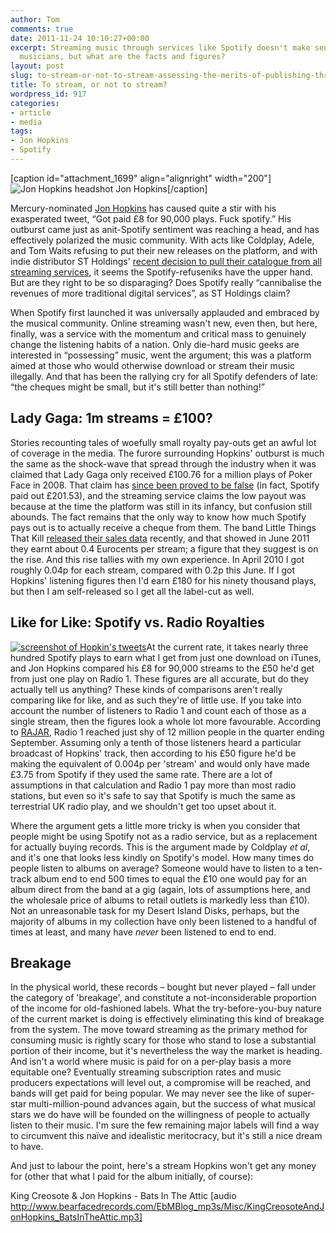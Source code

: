 ```yaml
---
author: Tom
comments: true
date: 2011-11-24 10:10:27+00:00
excerpt: Streaming music through services like Spotify doesn't make sense for some
  musicians, but what are the facts and figures?
layout: post
slug: to-stream-or-not-to-stream-assessing-the-merits-of-publishing-through-spotify
title: To stream, or not to stream?
wordpress_id: 917
categories:
- article
- media
tags: 
- Jon Hopkins
- Spotify
---
```


[caption id="attachment_1699" align="alignright" width="200"]![Jon Hopkins headshot](http://eatenbymonsters/wp-content/uploads/2011/11/jon-hopkins-200x200.jpg) Jon Hopkins[/caption]

Mercury-nominated [Jon Hopkins](https://twitter.com/#!/Jon_Hopkins_) has caused quite a stir with his exasperated tweet, “Got paid £8 for 90,000 plays. Fuck spotify.” His outburst came just as anit-Spotify sentiment was reaching a head, and has effectively polarized the music community. With acts like Coldplay, Adele, and Tom Waits refusing to put their new releases on the platform, and with indie distributor ST Holdings' [recent decision to pull their catalogue from all streaming services](http://www.stholdings.co.uk/2011/11/16/removal-of-content-from-spotify-simfy-rdio-napster/), it seems the Spotify-refuseniks have the upper hand. But are they right to be so disparaging? Does Spotify really “cannibalise the revenues of more traditional digital services”, as ST Holdings claim?

When Spotify first launched it was universally applauded and embraced by the musical community. Online streaming wasn't new, even then, but here, finally, was a service with the momentum and critical mass to genuinely change the listening habits of a nation. Only die-hard music geeks are interested in “possessing” music, went the argument; this was a platform aimed at those who would otherwise download or stream their music illegally. And that has been the rallying cry for all Spotify defenders of late: “the cheques might be small, but it's still better than nothing!”


## Lady Gaga: 1m streams = £100?


Stories recounting tales of woefully small royalty pay-outs get an awful lot of coverage in the media. The furore surrounding Hopkins' outburst is much the same as the shock-wave that spread through the industry when it was claimed that Lady Gaga only received £100.76 for a million plays of Poker Face in 2008. That claim has [since been proved to be false](http://paidcontent.org/article/419-fair-dos-a-million-spotify-streams-earned-gaga-167/) (in fact, Spotify paid out £201.53), and the streaming service claims the low payout was because at the time the platform was still in its infancy, but confusion still abounds. The fact remains that the only way to know how much Spotify pays out is to actually receive a cheque from them. The band Little Things That Kill [released their sales data](http://www.spotidj.com/blog/?p=264) recently, and that showed in June 2011 they earnt about 0.4 Eurocents per stream; a figure that they suggest is on the rise. And this rise tallies with my own experience. In April 2010 I got roughly 0.04p for each stream, compared with 0.2p this June. If I got Hopkins' listening figures then I'd earn £180 for his ninety thousand plays, but then I am self-released so I get all the label-cut as well.


## Like for Like: Spotify vs. Radio Royalties


[![screenshot of Hopkin's tweets](http://eatenbymonsters.files.wordpress.com/2011/11/picture-1.png)](http://eatenbymonsters.files.wordpress.com/2011/11/picture-1.png)At the current rate, it takes nearly three hundred Spotify plays to earn what I get from just one download on iTunes, and Jon Hopkins compared his £8 for 90,000 streams to the £50 he'd get from just one play on Radio 1. These figures are all accurate, but do they actually tell us anything? These kinds of comparisons aren't really comparing like for like, and as such they're of little use. If you take into account the number of listeners to Radio 1 and count each of those as a single stream, then the figures look a whole lot more favourable. According to [RAJAR](http://www.rajar.co.uk/listening/quarterly_listening.php), Radio 1 reached just shy of 12 million people in the quarter ending September. Assuming only a tenth of those listeners heard a particular broadcast of Hopkins' track, then according to his £50 figure he'd be making the equivalent of 0.004p per 'stream' and would only have made £3.75 from Spotify if they used the same rate. There are a lot of assumptions in that calculation and Radio 1 pay more than most radio stations, but even so it's safe to say that Spotify is much the same as terrestrial UK radio play, and we shouldn't get too upset about it.

Where the argument gets a little more tricky is when you consider that people might be using Spotify not as a radio service, but as a replacement for actually buying records. This is the argument made by Coldplay _et al_, and it's one that looks less kindly on Spotify's model. How many times do people listen to albums on average? Someone would have to listen to a ten-track album end to end 500 times to equal the £10 one would pay for an album direct from the band at a gig (again, lots of assumptions here, and the wholesale price of albums to retail outlets is markedly less than £10). Not an unreasonable task for my Desert Island Disks, perhaps, but the majority of albums in my collection have only been listened to a handful of times at least, and many have _never_ been listened to end to end.


## Breakage


In the physical world, these records – bought but never played – fall under the category of 'breakage', and constitute a not-inconsiderable proportion of the income for old-fashioned labels. What the try-before-you-buy nature of the current market is doing is effectively eliminating this kind of breakage from the system. The move toward streaming as the primary method for consuming music is rightly scary for those who stand to lose a substantial portion of their income, but it's nevertheless the way the market is heading. And isn't a world where music is paid for on a per-play basis a more equitable one? Eventually streaming subscription rates and music producers expectations will level out, a compromise will be reached, and bands will get paid for being popular. We may never see the like of super-star multi-million-pound advances again, but the success of what musical stars we do have will be founded on the willingness of people to actually listen to their music. I'm sure the few remaining major labels will find a way to circumvent this naïve and idealistic meritocracy, but it's still a nice dream to have.

And just to labour the point, here's a stream Hopkins won't get any money for (other that what I paid for the album initially, of course):

King Creosote & Jon Hopkins - Bats In The Attic [audio http://www.bearfacedrecords.com/EbMBlog_mp3s/Misc/KingCreosoteAndJonHopkins_BatsInTheAttic.mp3]
